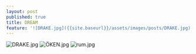 ```yaml
---
layout: post
published: true
title: DREAM
feature: '![DRAKE.jpg]({{site.baseurl}}/assets/images/posts/DRAKE.jpg)'
---
```



![DRAKE.jpg]({{site.baseurl}}/assets/images/posts/DRAKE.jpg)
![ÖKEN.jpg]({{site.baseurl}}/assets/images/posts/ÖKEN.jpg)
![rum.jpg]({{site.baseurl}}/assets/images/posts/rum.jpg)

